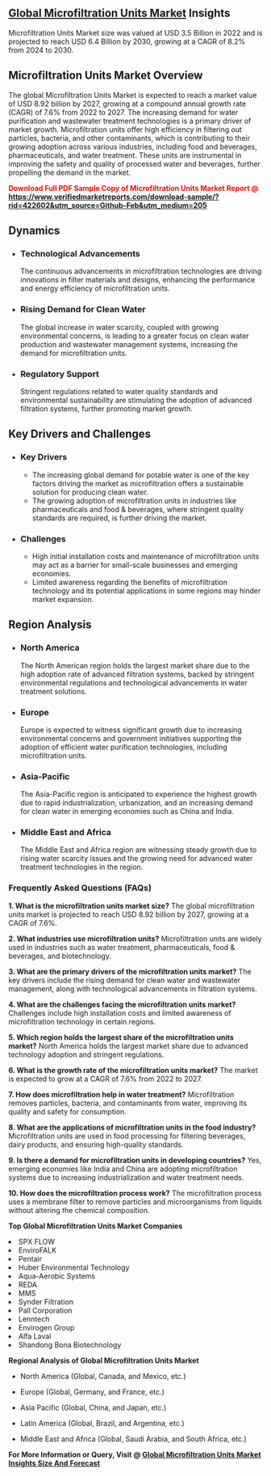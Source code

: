 <h2><a href="https://www.verifiedmarketreports.com/download-sample/?rid=422602&amp;utm_source=Github&amp;utm_medium=205" target="_blank">Global Microfiltration Units Market</a> Insights</h2><p>Microfiltration Units Market size was valued at USD 3.5 Billion in 2022 and is projected to reach USD 6.4 Billion by 2030, growing at a CAGR of 8.2% from 2024 to 2030.</p><p> <h2>Microfiltration Units Market Overview</h2> <p>The global Microfiltration Units Market is expected to reach a market value of USD 8.92 billion by 2027, growing at a compound annual growth rate (CAGR) of 7.6% from 2022 to 2027. The increasing demand for water purification and wastewater treatment technologies is a primary driver of market growth. Microfiltration units offer high efficiency in filtering out particles, bacteria, and other contaminants, which is contributing to their growing adoption across various industries, including food and beverages, pharmaceuticals, and water treatment. These units are instrumental in improving the safety and quality of processed water and beverages, further propelling the demand in the market.</p> <p><strong><p><span class=""><span style="color: #ff0000;"><strong>Download Full PDF Sample Copy of Microfiltration Units Market Report</strong> @ </span><a href="https://www.verifiedmarketreports.com/download-sample/?rid=422602&amp;utm_source=Github-Feb&amp;utm_medium=205" target="_blank">https://www.verifiedmarketreports.com/download-sample/?rid=422602&amp;utm_source=Github-Feb&amp;utm_medium=205</a></span></p></strong></p> <h2>Dynamics</h2> <ul> <li><h3>Technological Advancements</h3> The continuous advancements in microfiltration technologies are driving innovations in filter materials and designs, enhancing the performance and energy efficiency of microfiltration units.</li> <li><h3>Rising Demand for Clean Water</h3> The global increase in water scarcity, coupled with growing environmental concerns, is leading to a greater focus on clean water production and wastewater management systems, increasing the demand for microfiltration units.</li> <li><h3>Regulatory Support</h3> Stringent regulations related to water quality standards and environmental sustainability are stimulating the adoption of advanced filtration systems, further promoting market growth.</li> </ul> <h2>Key Drivers and Challenges</h2> <ul> <li><h3>Key Drivers</h3> <ul> <li>The increasing global demand for potable water is one of the key factors driving the market as microfiltration offers a sustainable solution for producing clean water.</li> <li>The growing adoption of microfiltration units in industries like pharmaceuticals and food & beverages, where stringent quality standards are required, is further driving the market.</li> </ul> </li> <li><h3>Challenges</h3> <ul> <li>High initial installation costs and maintenance of microfiltration units may act as a barrier for small-scale businesses and emerging economies.</li> <li>Limited awareness regarding the benefits of microfiltration technology and its potential applications in some regions may hinder market expansion.</li> </ul> </li> </ul> <h2>Region Analysis</h2> <ul> <li><h3>North America</h3> The North American region holds the largest market share due to the high adoption rate of advanced filtration systems, backed by stringent environmental regulations and technological advancements in water treatment solutions.</li> <li><h3>Europe</h3> Europe is expected to witness significant growth due to increasing environmental concerns and government initiatives supporting the adoption of efficient water purification technologies, including microfiltration units.</li> <li><h3>Asia-Pacific</h3> The Asia-Pacific region is anticipated to experience the highest growth due to rapid industrialization, urbanization, and an increasing demand for clean water in emerging economies such as China and India.</li> <li><h3>Middle East and Africa</h3> The Middle East and Africa region are witnessing steady growth due to rising water scarcity issues and the growing need for advanced water treatment technologies in the region.</li> </ul> <h3>Frequently Asked Questions (FAQs)</h3> <p><strong>1. What is the microfiltration units market size?</strong> The global microfiltration units market is projected to reach USD 8.92 billion by 2027, growing at a CAGR of 7.6%.</p> <p><strong>2. What industries use microfiltration units?</strong> Microfiltration units are widely used in industries such as water treatment, pharmaceuticals, food & beverages, and biotechnology.</p> <p><strong>3. What are the primary drivers of the microfiltration units market?</strong> The key drivers include the rising demand for clean water and wastewater management, along with technological advancements in filtration systems.</p> <p><strong>4. What are the challenges facing the microfiltration units market?</strong> Challenges include high installation costs and limited awareness of microfiltration technology in certain regions.</p> <p><strong>5. Which region holds the largest share of the microfiltration units market?</strong> North America holds the largest market share due to advanced technology adoption and stringent regulations.</p> <p><strong>6. What is the growth rate of the microfiltration units market?</strong> The market is expected to grow at a CAGR of 7.6% from 2022 to 2027.</p> <p><strong>7. How does microfiltration help in water treatment?</strong> Microfiltration removes particles, bacteria, and contaminants from water, improving its quality and safety for consumption.</p> <p><strong>8. What are the applications of microfiltration units in the food industry?</strong> Microfiltration units are used in food processing for filtering beverages, dairy products, and ensuring high-quality standards.</p> <p><strong>9. Is there a demand for microfiltration units in developing countries?</strong> Yes, emerging economies like India and China are adopting microfiltration systems due to increasing industrialization and water treatment needs.</p> <p><strong>10. How does the microfiltration process work?</strong> The microfiltration process uses a membrane filter to remove particles and microorganisms from liquids without altering the chemical composition.</p> </p><p><strong>Top Global Microfiltration Units Market Companies</strong></p><div data-test-id=""><p><li>SPX FLOW</li><li> EnviroFALK</li><li> Pentair</li><li> Huber Environmental Technology</li><li> Aqua-Aerobic Systems</li><li> REDA</li><li> MMS</li><li> Synder Filtration</li><li> Pall Corporation</li><li> Lenntech</li><li> Envirogen Group</li><li> Alfa Laval</li><li> Shandong Bona Biotechnology</li></p><div><strong>Regional Analysis of&nbsp;Global Microfiltration Units Market</strong></div><ul><li dir="ltr"><p dir="ltr">North America&nbsp;(Global, Canada, and Mexico, etc.)</p></li><li dir="ltr"><p dir="ltr">Europe (Global, Germany, and France, etc.)</p></li><li dir="ltr"><p dir="ltr">Asia Pacific&nbsp;(Global, China, and Japan, etc.)</p></li><li dir="ltr"><p dir="ltr">Latin America&nbsp;(Global, Brazil, and Argentina, etc.)</p></li><li dir="ltr">Middle East and Africa&nbsp;(Global, Saudi Arabia, and South Africa, etc.)</li></ul><p><strong>For More Information or Query, Visit @&nbsp;</strong><strong><a href="https://www.verifiedmarketreports.com/product/microfiltration-units-market/?utm_source=Github&amp;utm_medium=205" target="_blank">Global Microfiltration Units Market Insights Size And Forecast</a></strong></p></div>
